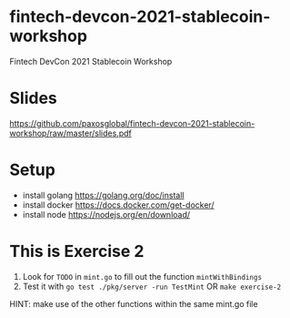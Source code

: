 # fintech-devcon-2021-stablecoin-workshop

Fintech DevCon 2021 Stablecoin Workshop

# Slides

https://github.com/paxosglobal/fintech-devcon-2021-stablecoin-workshop/raw/master/slides.pdf

# Setup

- install golang https://golang.org/doc/install
- install docker https://docs.docker.com/get-docker/
- install node https://nodejs.org/en/download/

# This is Exercise 2

1. Look for `TODO` in `mint.go` to fill out the function `mintWithBindings`
2. Test it with `go test ./pkg/server -run TestMint` OR `make exercise-2`

HINT: make use of the other functions within the same mint.go file
